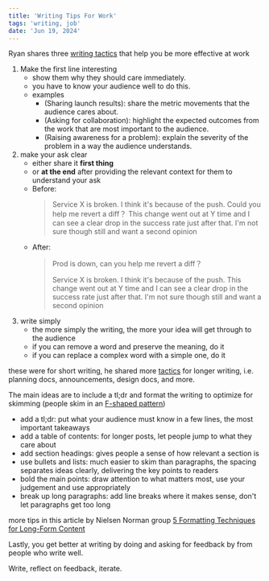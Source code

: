 ```yaml
---
title: 'Writing Tips For Work'
tags: 'writing, job'
date: 'Jun 19, 2024'
---
```


Ryan shares three [writing tactics](https://www.developing.dev/p/writing-tactics-part-1) that help you be more effective at work

1. Make the first line interesting
   - show them why they should care immediately.
   - you have to know your audience well to do this.
   - examples
     - (Sharing launch results): share the metric movements that the audience cares about.
     - (Asking for collaboration): highlight the expected outcomes from the work that are most important to the audience.
     - (Raising awareness for a problem): explain the severity of the problem in a way the audience understands.
2. make your ask clear
   - either share it **first thing**
   - or **at the end** after providing the relevant context for them to understand your ask
   - Before:
     > Service X is broken. I think it's because of the push. Could you help me revert a diff？ This change went out at Y time and I can see a clear drop in the success rate just after that. I'm not sure though still and want a second opinion
   - After:
     > Prod is down, can you help me revert a diff？
     >
     > Service X is broken. I think it's because of the push. This change went out at Y time and I can see a clear drop in the success rate just after that. I'm not sure though still and want a second opinion
3. write simply
   - the more simply the writing, the more your idea will get through to the audience
   - if you can remove a word and preserve the meaning, do it
   - if you can replace a complex word with a simple one, do it

these were for short writing, he shared more [tactics](https://www.developing.dev/p/writing-tactics-part-2) for longer writing, i.e. planning docs, announcements, design docs, and more.

The main ideas are to include a tl;dr and format the writing to optimize for skimming (people skim in an [F-shaped pattern](https://www.nngroup.com/articles/f-shaped-pattern-reading-web-content-discovered))

- add a tl;dr: put what your audience must know in a few lines, the most important takeaways
- add a table of contents: for longer posts, let people jump to what they care about
- add section headings: gives people a sense of how relevant a section is
- use bullets and lists: much easier to skim than paragraphs, the spacing separates ideas clearly, delivering the key points to readers
- bold the main points: draw attention to what matters most, use your judgement and use appropriately
- break up long paragraphs: add line breaks where it makes sense, don't let paragraphs get too long

more tips in this article by Nielsen Norman group [5 Formatting Techniques for Long-Form Content](https://www.nngroup.com/articles/formatting-long-form-content/)

Lastly, you get better at writing by doing and asking for feedback by from people who write well.

Write, reflect on feedback, iterate.
